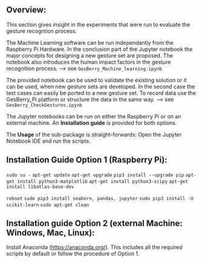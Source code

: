 ## Overview:
This section gives insight in the experiments that were run to evaluate the gesture recogntion process.

The Machine Learning software can be run independantly from the Raspberry Pi Hardware. In the conclusion part of the Jupyter notebook the major concepts for designing a new gesture set are proposed. The notebook  also introduces the human impact factors in the gesture recognition process. --> see `GesBerry_Machine_learning.ipynb`

The provided notebook can be used to validate the existing solution or it can be used, when new gesture sets are developed. In the second case the test cases can easily be ported to a new gesture set. To record data use the GesBerry_Pi platform or structure the data in the same way. --> see `GesBerry_CheckGestures.ipynb` 

The Jupyter notebooks can be run on either the Raspberry Pi or on an external machine. An __Installation guide__ is provided for both options.

The __Usage__ of the sub-package is straight-forwards: 
Open the Jupyter Notebook IDE and run the scripts.

## Installation Guide Option 1 (Raspberry Pi):
`sudo su -` </b>
`apt-get update` </b>
`apt-get upgrade` </b>
`pip3 install --upgrade pip` </b>
`apt-get install python3-matplotlib` </b>
`apt-get install python3-scipy` </b>
`apt-get install libatlas-base-dev` </b>

`reboot` </b>
`sudo pip3 install seaborn, pandas, jupyter` </b>
`sudo pip3 install -U scikit-learn` </b>
`sudo apt-get clean` </b>

## Installation guide Option 2 (external Machine: Windows, Mac, Linux):
Install Anaconda (https://anaconda.org/). This includes all the required scripts by default or follow the procedure of Option 1.
